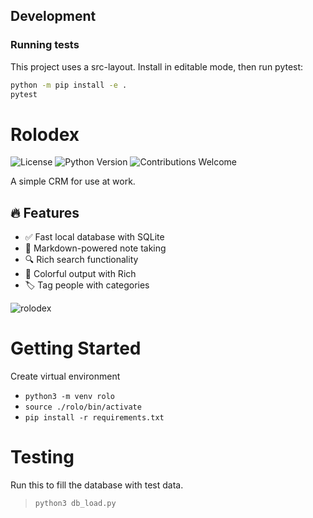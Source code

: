 ## Development

### Running tests

This project uses a src-layout. Install in editable mode, then run pytest:

```bash
python -m pip install -e .
pytest
```

# Rolodex

![License](https://img.shields.io/github/license/meddlin/rolodex)
![Python Version](https://img.shields.io/badge/python-3.10%2B-blue)
![Contributions Welcome](https://img.shields.io/badge/contributions-welcome-brightgreen)


A simple CRM for use at work.

## 🔥 Features
- ✅ Fast local database with SQLite
- 📝 Markdown-powered note taking
- 🔍 Rich search functionality
- 🎨 Colorful output with Rich
- 🏷️ Tag people with categories


![rolodex](./rolodex.png)

# Getting Started

Create virtual environment

- `python3 -m venv rolo`
- `source ./rolo/bin/activate`
- `pip install -r requirements.txt`

# Testing

Run this to fill the database with test data.

> `python3 db_load.py`
